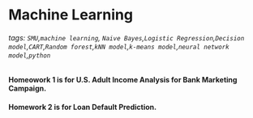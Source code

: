 # Machine Learning
###### tags: `SMU`,`machine learning`, `Naive Bayes`,`Logistic Regression`,`Decision model`,`CART`,`Random forest`,`kNN model`,`k-means model`,`neural network model`,`python`
#### Homeowork 1 is for U.S. Adult Income Analysis for Bank Marketing Campaign.
#### Homework 2 is for Loan Default Prediction.
